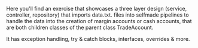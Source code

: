 Here you'll find an exercise that showcases a three layer design (service, controller, repository)
that imports data.txt. files into selfmade pipelines to handle the data into the creation of 
margin accounts or cash accounts, that are both children classes of the parent class TradeAccount.

It has exception handling, try & catch blocks, interfaces, overrides & more. 


